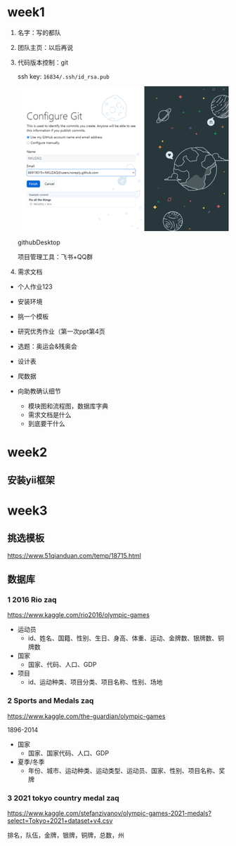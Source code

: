 # week1

1. 名字：写的都队

2. 团队主页：以后再说

3. 代码版本控制：git

   ssh key: `16834/.ssh/id_rsa.pub`

   ![image-20211104211840888](image-20211104211840888.png)

   githubDesktop

   项目管理工具：飞书+QQ群

4. 需求文档





- 个人作业123
- 安装环境
- 挑一个模板
- 研究优秀作业（第一次ppt第4页
- 选题：奥运会&残奥会



- 设计表
- 爬数据
- 向助教确认细节
  - 模块图和流程图，数据库字典
  - 需求文档是什么
  - 到底要干什么

# week2

## 安装yii框架

# week3

## 挑选模板

https://www.51qianduan.com/temp/18715.html

## 数据库

### 1 2016 Rio zaq

https://www.kaggle.com/rio2016/olympic-games

- 运动员
  - id、姓名、国籍、性别、生日、身高、体重、运动、金牌数、银牌数、铜牌数
- 国家
  - 国家、代码、人口、GDP
- 项目
  - id、运动种类、项目分类、项目名称、性别、场地

### 2 Sports and Medals zaq

https://www.kaggle.com/the-guardian/olympic-games

1896-2014

- 国家
  - 国家、国家代码、人口、GDP
- 夏季/冬季
  - 年份、城市、运动种类、运动类型、运动员、国家、性别、项目名称、奖牌

### 3 2021 tokyo country medal zaq

https://www.kaggle.com/stefanzivanov/olympic-games-2021-medals?select=Tokyo+2021+dataset+v4.csv

排名，队伍，金牌，银牌，铜牌，总数，州

